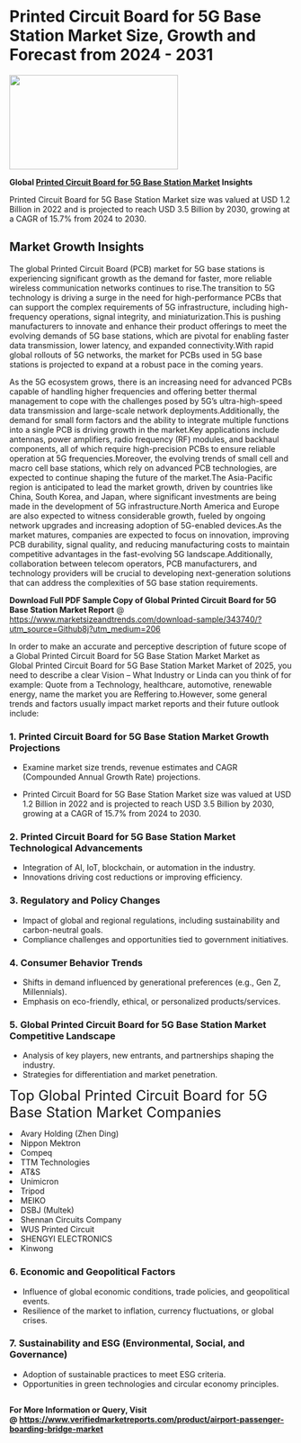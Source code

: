 <H1>Printed Circuit Board for 5G Base Station Market Size, Growth and Forecast from 2024 - 2031</H1><img class="aligncenter size-medium wp-image-584254" src="https://thirdeyenews.in/wp-content/uploads/2024/09/Global-Market-Research-300x168.jpeg" alt="" width="300" height="168" /><p><strong>Global&nbsp;<a href="https://www.marketsizeandtrends.com/download-sample/343740/?utm_source=Github8j?utm_medium=206">Printed Circuit Board for 5G Base Station Market</a> Insights</strong></p><p>Printed Circuit Board for 5G Base Station Market size was valued at USD 1.2 Billion in 2022 and is projected to reach USD 3.5 Billion by 2030, growing at a CAGR of 15.7% from 2024 to 2030.</p><p><h2>Market Growth Insights</h2> <p>The global Printed Circuit Board (PCB) market for 5G base stations is experiencing significant growth as the demand for faster, more reliable wireless communication networks continues to rise.The transition to 5G technology is driving a surge in the need for high-performance PCBs that can support the complex requirements of 5G infrastructure, including high-frequency operations, signal integrity, and miniaturization.This is pushing manufacturers to innovate and enhance their product offerings to meet the evolving demands of 5G base stations, which are pivotal for enabling faster data transmission, lower latency, and expanded connectivity.With rapid global rollouts of 5G networks, the market for PCBs used in 5G base stations is projected to expand at a robust pace in the coming years.</p> <p>As the 5G ecosystem grows, there is an increasing need for advanced PCBs capable of handling higher frequencies and offering better thermal management to cope with the challenges posed by 5G’s ultra-high-speed data transmission and large-scale network deployments.Additionally, the demand for small form factors and the ability to integrate multiple functions into a single PCB is driving growth in the market.Key applications include antennas, power amplifiers, radio frequency (RF) modules, and backhaul components, all of which require high-precision PCBs to ensure reliable operation at 5G frequencies.Moreover, the evolving trends of small cell and macro cell base stations, which rely on advanced PCB technologies, are expected to continue shaping the future of the market.The Asia-Pacific region is anticipated to lead the market growth, driven by countries like China, South Korea, and Japan, where significant investments are being made in the development of 5G infrastructure.North America and Europe are also expected to witness considerable growth, fueled by ongoing network upgrades and increasing adoption of 5G-enabled devices.As the market matures, companies are expected to focus on innovation, improving PCB durability, signal quality, and reducing manufacturing costs to maintain competitive advantages in the fast-evolving 5G landscape.Additionally, collaboration between telecom operators, PCB manufacturers, and technology providers will be crucial to developing next-generation solutions that can address the complexities of 5G base station requirements.<p><span class=""><strong>Download Full PDF Sample Copy of Global Printed Circuit Board for 5G Base Station Market Report</strong> @ <a href="https://www.marketsizeandtrends.com/download-sample/343740/?utm_source=Github8j?utm_medium=206" target="_blank">https://www.marketsizeandtrends.com/download-sample/343740/?utm_source=Github8j?utm_medium=206</a></span></p><p>In order to make an accurate and perceptive description of future scope of a Global&nbsp;Printed Circuit Board for 5G Base Station Market Market as Global&nbsp;Printed Circuit Board for 5G Base Station Market Market of 2025, you need to describe a clear Vision &ndash; What Industry or Linda can you think of for example: Quote from a Technology, healthcare, automotive, renewable energy, name the market you are Reffering to.However, some general trends and factors usually impact market reports and their future outlook include:</p><h3>1.&nbsp;<strong>Printed Circuit Board for 5G Base Station Market Growth Projections</strong></h3><ul><li>Examine market size trends, revenue estimates and CAGR (Compounded Annual Growth Rate) projections.</li><li><p>Printed Circuit Board for 5G Base Station Market size was valued at USD 1.2 Billion in 2022 and is projected to reach USD 3.5 Billion by 2030, growing at a CAGR of 15.7% from 2024 to 2030.</p></li></ul><h3>2.&nbsp;<strong>Printed Circuit Board for 5G Base Station Market Technological Advancements</strong></h3><ul><li>Integration of AI, IoT, blockchain, or automation in the industry.</li><li>Innovations driving cost reductions or improving efficiency.</li></ul><h3>3.&nbsp;<strong>Regulatory and Policy Changes</strong></h3><ul><li>Impact of global and regional regulations, including sustainability and carbon-neutral goals.</li><li>Compliance challenges and opportunities tied to government initiatives.</li></ul><h3>4.&nbsp;<strong>Consumer Behavior Trends</strong></h3><ul><li>Shifts in demand influenced by generational preferences (e.g., Gen Z, Millennials).</li><li>Emphasis on eco-friendly, ethical, or personalized products/services.</li></ul><h3>5.&nbsp;<strong>Global Printed Circuit Board for 5G Base Station Market Competitive Landscape</strong></h3><ul><li>Analysis of key players, new entrants, and partnerships shaping the industry.</li><li>Strategies for differentiation and market penetration.</li></ul><p data-pm-slice="1 1 []"><span style="color: inherit; font-family: inherit; font-size: 25px;">Top Global Printed Circuit Board for 5G Base Station Market Companies</span></p><div class="" data-test-id=""><p><li>Avary Holding (Zhen Ding)</li><li> Nippon Mektron</li><li> Compeq</li><li> TTM Technologies</li><li> AT&S</li><li> Unimicron</li><li> Tripod</li><li> MEIKO</li><li> DSBJ (Multek)</li><li> Shennan Circuits Company</li><li> WUS Printed Circuit</li><li> SHENGYI ELECTRONICS</li><li> Kinwong</li></p></div><h3>6.&nbsp;<strong>Economic and Geopolitical Factors</strong></h3><ul><li>Influence of global economic conditions, trade policies, and geopolitical events.</li><li>Resilience of the market to inflation, currency fluctuations, or global crises.</li></ul><h3>7.&nbsp;<strong>Sustainability and ESG (Environmental, Social, and Governance)</strong></h3><ul><li>Adoption of sustainable practices to meet ESG criteria.</li><li>Opportunities in green technologies and circular economy principles.</li></ul><h2><strong style="font-size: 14px;">For More Information or Query, Visit @&nbsp;</strong><a style="background-color: #ffffff; font-size: 14px;" href="https://www.marketsizeandtrends.com/report/printed-circuit-board-for-5g-base-station-market/" target="_blank">https://www.verifiedmarketreports.com/product/airport-passenger-boarding-bridge-market</a></h2>
